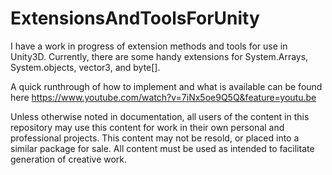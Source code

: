 # ExtensionsAndToolsForUnity
I have a work in progress of extension methods and tools for use in Unity3D. Currently, there are some handy extensions for System.Arrays, System.objects, vector3, and byte[].

A quick runthrough of how to implement and what is available can be found here
https://www.youtube.com/watch?v=7iNx5oe9Q5Q&feature=youtu.be

Unless otherwise noted in documentation, all users of the content in this repository may use this content for work in their own personal and professional projects. This content may not be resold, or placed into a similar package for sale. All content must be used as intended to facilitate generation of creative work. 
